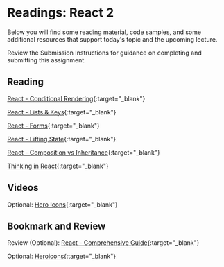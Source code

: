# Readings: React 2

Below you will find some reading material, code samples, and some additional resources that support today's topic and the upcoming lecture.

Review the Submission Instructions for guidance on completing and submitting this assignment.

## Reading

[React - Conditional Rendering](https://reactjs.org/docs/conditional-rendering.html){:target="_blank"}

<!-- Mix it up! Create the questions with pointed answers, fill in the blank, or opinion/open ended -->

[React - Lists & Keys](https://reactjs.org/docs/lists-and-keys.html){:target="_blank"}

<!-- Mix it up! Create the questions with pointed answers, fill in the blank, or opinion/open ended -->

[React - Forms](https://reactjs.org/docs/forms.html){:target="_blank"}

<!-- Mix it up! Create the questions with pointed answers, fill in the blank, or opinion/open ended -->

[React - Lifting State](https://reactjs.org/docs/lifting-state-up.html){:target="_blank"}

<!-- Mix it up! Create the questions with pointed answers, fill in the blank, or opinion/open ended -->

[React - Composition vs Inheritance](https://reactjs.org/docs/composition-vs-inheritance.html){:target="_blank"}

<!-- Mix it up! Create the questions with pointed answers, fill in the blank, or opinion/open ended -->

[Thinking in React](https://reactjs.org/docs/thinking-in-react.html){:target="_blank"}

<!-- Mix it up! Create the questions with pointed answers, fill in the blank, or opinion/open ended -->

<!-- NOTE: "additional resources" may not be relevant for every class. Omit this section or any of the sections below if you don't have anything for your students here -->

## Videos

Optional: [Hero Icons](https://www.youtube.com/watch?v=cVa1UiKPJN8){:target="_blank"}

<!-- Mix it up! Create the questions with pointed answers, fill in the blank, or opinion/open ended -->

## Bookmark and Review

Review (Optional): [React - Comprehensive Guide](https://tylermcginnis.com/reactjs-tutorial-a-comprehensive-guide-to-building-apps-with-react/){:target="_blank"}

Optional: [Heroicons](https://heroicons.com/){:target="_blank"}
